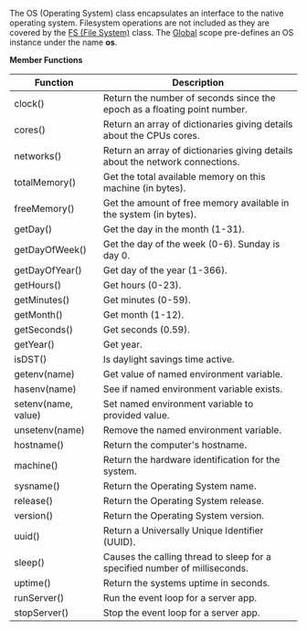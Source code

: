 The OS (Operating System) class encapsulates an interface to
the native operating system. Filesystem operations are not
included as they are covered by the [FS (File System)](#fs) class.
The [Global](#global) scope pre-defines an OS instance under the
name **os**.

**Member Functions**

| Function | Description |
| ------ | ----------- |
| clock() | Return the number of seconds since the epoch as a floating point number. |
| cores() | Return an array of dictionaries giving details about the CPUs cores. |
| networks() | Return an array of dictionaries giving details about the network connections. |
| totalMemory() | Get the total available memory on this machine (in bytes). |
| freeMemory() | Get the amount of free memory available in the system (in bytes). |
| getDay() | Get the day in the month (1-31). |
| getDayOfWeek() | Get the day of the week (0-6). Sunday is day 0. |
| getDayOfYear() | Get day of the year (1-366). |
| getHours() | Get hours (0-23). |
| getMinutes() | Get minutes (0-59). |
| getMonth() | Get month (1-12). |
| getSeconds() | Get seconds (0.59). |
| getYear() | Get year. |
| isDST() | Is daylight savings time active. |
| getenv(name) | Get value of named environment variable. |
| hasenv(name) | See if named environment variable exists. |
| setenv(name, value) | Set named environment variable to provided value. |
| unsetenv(name) | Remove the named environment variable. |
| hostname() | Return the computer's hostname. |
| machine() | Return the hardware identification for the system. |
| sysname() | Return the Operating System name. |
| release() | Return the Operating System release. |
| version() | Return the Operating System version. |
| uuid() | Return a Universally Unique Identifier (UUID). |
| sleep() | Causes the calling thread to sleep for a specified number of milliseconds. |
| uptime() | Return the systems uptime in seconds. |
| runServer() | Run the event loop for a server app. |
| stopServer() | Stop the event loop for a server app. |
